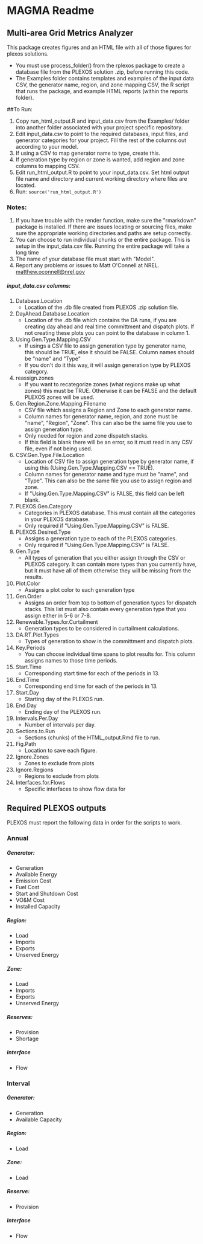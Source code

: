 # MAGMA Readme
## Multi-area Grid Metrics Analyzer

This package creates figures and an HTML file with all of those figures for plexos solutions.
* You must use process_folder() from the rplexos package to create a database file from the PLEXOS solution .zip, before running this code.
* The Examples folder contains templates and examples of the input data CSV, the generator name, region, and zone mapping CSV, the R script that runs the package, and example HTML reports (within the reports folder).

##To Run:
1. Copy run_html_output.R and input_data.csv from the Examples/ folder into another folder associated with your project specific repository.
2. Edit input_data.csv to point to the required databases, input files, and generator categories for your project. Fill the rest of the columns out according to your model.
3. If using a CSV to map generator name to type, create this.
4. If generation type by region or zone is wanted, add region and zone columns to mapping CSV.
5. Edit run_html_output.R to point to your input_data.csv. Set html output file name and directory and current working directory where files are located.
6. Run: ```source('run_html_output.R')```

### Notes:
1. If you have trouble with the render function, make sure the "rmarkdown" package is installed. If there are issues locating or sourcing files, make sure the appropriate working directories and paths are setup correctly.
2. You can choose to run individual chunks or the entire package. This is setup in the input_data.csv file. Running the entire package will take a long time
3. The name of your database file must start with "Model".
4. Report any problems or issues to Matt O'Connell at NREL. matthew.oconnell@nrel.gov 

##### input_data.csv columns:
1. Database.Location
	+ Location of the .db file created from PLEXOS .zip solution file.
2. DayAhead.Database.Location
	+ Location of the .db file which contains the DA runs, if you are creating day ahead and real time committment and dispatch plots. If not creating these plots you can point to the database in column 1.
3. Using.Gen.Type.Mapping.CSV
	+ If usings a CSV file to assign generation type by generator name, this should be TRUE, else it should be FALSE. Column names should be "name" and "Type"
	+ If you don't do it this way, it will assign generation type by PLEXOS category.
4. reassign.zones
	+ If you want to recategorize zones (what regions make up what zones) this must be TRUE. Otherwise it can be FALSE and the default PLEXOS zones will be used. 
5. Gen.Region.Zone.Mapping.Filename
	+ CSV file which assigns a Region and Zone to each generator name. 
	+ Column names for generator name, region, and zone must be "name", "Region", "Zone". This can also be the same file you use to assign generation type.
	+ Only needed for region and zone dispatch stacks.
	+ If this field is blank there will be an error, so it must read in any CSV file, even if not being used.
6. CSV.Gen.Type.File.Location
	+ Location of CSV file to assign generation type by generator name, if using this (Using.Gen.Type.Mapping.CSV == TRUE).
	+ Column names for generator name and type must be "name", and "Type". This can also be the same file you use to assign region and zone.
	+ If "Using.Gen.Type.Mapping.CSV" is FALSE, this field can be left blank.
7. PLEXOS.Gen.Category
	+ Categories in PLEXOS database. This must contain all the categories in your PLEXOS database.
	+ Only required if "Using.Gen.Type.Mapping.CSV" is FALSE.
8. PLEXOS.Desired.Type	
	+ Assigns a generation type to each of the PLEXOS categories.
	+ Only required if "Using.Gen.Type.Mapping.CSV" is FALSE.
9. Gen.Type
	+ All types of generation that you either assign through the CSV or PLEXOS category. It can contain more types than you currently have, but it must have all of them otherwise they will be missing from the results.
10. Plot.Color
	+ Assigns a plot color to each generation type
11. Gen.Order
	+ Assigns an order from top to bottom of generation types for dispatch stacks. This list must also contain every generation type that you assign either in 5-6 or 7-8.
12. Renewable.Types.for.Curtailment
	+ Generation types to be considered in curtailment calculations.
13. DA.RT.Plot.Types
	+ Types of generation to show in the committment and dispatch plots.
14. Key.Periods
	+ You can choose individual time spans to plot results for. This column assigns names to those time periods.
15. Start.Time
	+ Corresponding start time for each of the periods in 13.
16. End.Time
	+ Corresponding end time for each of the periods in 13. 
17. Start.Day
	+ Starting day of the PLEXOS run. 
18. End.Day
	+ Ending day of the PLEXOS run.
19. Intervals.Per.Day
	+ Number of intervals per day.
20. Sections.to.Run
	+ Sections (chunks) of the HTML_output.Rmd file to run.
21. Fig.Path
	+ Location to save each figure.
22. Ignore.Zones
 	+ Zones to exclude from plots
23. Ignore.Regions
	+ Regions to exclude from plots
24. Interfaces.for.Flows
	+ Specific interfaces to show flow data for


## Required PLEXOS outputs

PLEXOS must report the following data in order for the scripts to work.

### Annual
##### Generator:
 + Generation
 + Available Energy
 + Emission Cost
 + Fuel Cost
 + Start and Shutdown Cost
 + VO&M Cost
 + Installed Capacity

##### Region:
 + Load
 + Imports
 + Exports
 + Unserved Energy

##### Zone:
 + Load
 + Imports
 + Exports
 + Unserved Energy

##### Reserves:
 + Provision
 + Shortage

##### Interface
 + Flow

### Interval
##### Generator:
 + Generation
 + Available Capacity

##### Region:
 + Load

##### Zone:
 + Load
 
##### Reserve:
 + Provision

##### Interface
 + Flow
